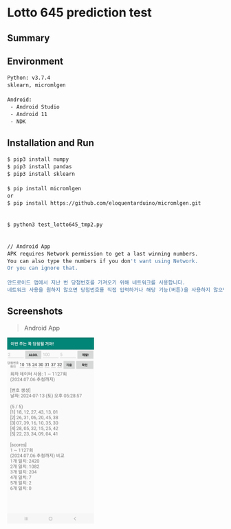 # Lotto 645 prediction test


Summary
----------
>



Environment
----------
```sh
Python: v3.7.4
sklearn, micromlgen

Android:
 - Android Studio
 - Android 11
 - NDK
```



Installation and Run
----------
```sh
$ pip3 install numpy
$ pip3 install pandas
$ pip3 install sklearn

$ pip install micromlgen
or
$ pip install https://github.com/eloquentarduino/micromlgen.git


$ python3 test_lotto645_tmp2.py


// Android App
APK requires Network permission to get a last winning numbers.
You can also type the numbers if you don't want using Network.
Or you can ignore that.

안드로이드 앱에서 지난 번 당첨번호를 가져오기 위해 네트워크를 사용합니다.
네트워크 사용을 원하지 않으면 당첨번호를 직접 입력하거나 해당 기능(버튼)을 사용하지 않으면 됩니다.
```



Screenshots
----------

> Android App
<img src="https://github.com/godmode2k/lotto645/raw/main/screenshot.jpg" width="40%" height="40%">

